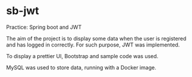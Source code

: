 # sb-jwt
Practice: Spring boot and JWT

The aim of the project is to display some data when the user is registered and has logged in correctly.
For such purpose, JWT was implemented.

To display a prettier UI, Bootstrap and sample code was used.

MySQL was used to store data, running with a Docker image.
